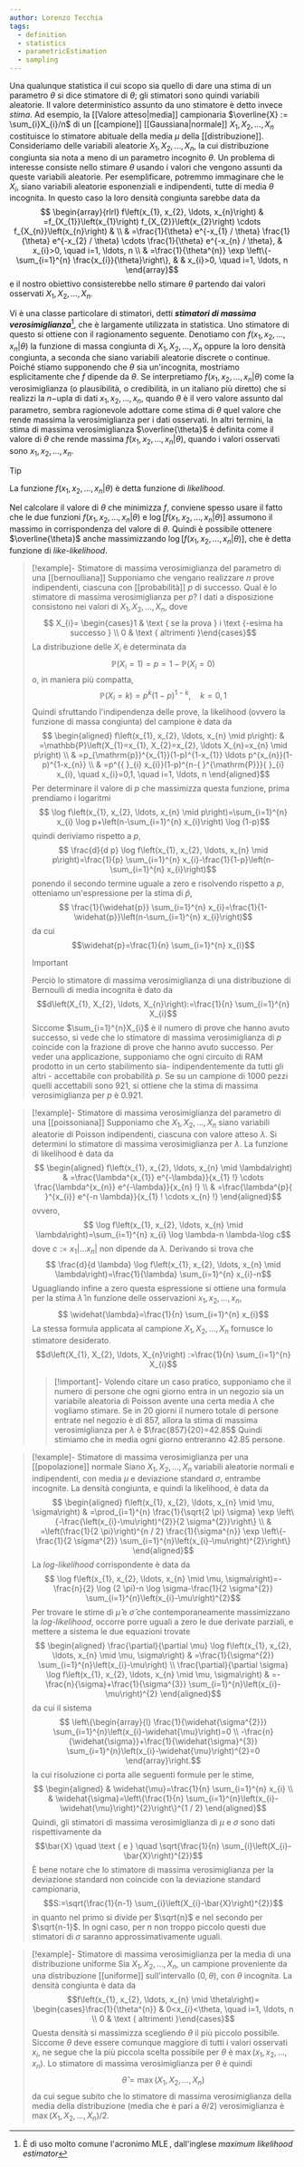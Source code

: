 ```yaml
---
author: Lorenzo Tecchia
tags:
  - definition
  - statistics
  - parametricEstimation
  - sampling
---
```

Una qualunque statistica il cui scopo sia quello di dare una stima di un parametro $\theta$ si dice stimatore di $\theta$; gli stimatori sono quindi variabili aleatorie. Il valore deterministico assunto da uno stimatore è detto invece *stima*. Ad esempio, la [[Valore atteso|media]] campionaria $\overline{X} := \sum_{i}X_{i}/n$ di un [[campione]] [[Gaussiana|normale]] $X_{1}, X_{2}, \dots, X_{n}$ costituisce lo stimatore abituale della media $\mu$ della [[distribuzione]]. 
Consideriamo delle variabili aleatorie $X_{1}, X_{2}, \dots, X_{n}$, la cui distribuzione congiunta sia nota a meno di un parametro incognito $\theta$. Un problema di interesse consiste nello stimare $\theta$ usando i valori che vengono assunti da queste variabili aleatorie. Per esemplificare, potremmo immaginare che le $X_{i}$, siano variabili aleatorie esponenziali e indipendenti, tutte di media $\theta$ incognita. In questo caso la loro densità congiunta sarebbe data da $$
\begin{array}{rlrl}
f\left(x_{1}, x_{2}, \ldots, x_{n}\right) & =f_{X_{1}}\left(x_{1}\right) f_{X_{2}}\left(x_{2}\right) \cdots f_{X_{n}}\left(x_{n}\right) & \\
& =\frac{1}{\theta} e^{-x_{1} / \theta} \frac{1}{\theta} e^{-x_{2} / \theta} \cdots \frac{1}{\theta} e^{-x_{n} / \theta}, & x_{i}>0, \quad i=1, \ldots, n \\
& =\frac{1}{\theta^{n}} \exp \left\{-\sum_{i=1}^{n} \frac{x_{i}}{\theta}\right\}, & & x_{i}>0, \quad i=1, \ldots, n
\end{array}$$ 
e il nostro obiettivo consisterebbe nello stimare $\theta$ partendo dai valori osservati $X_{1}, X_{2}, \dots, X_{n}$.

Vi è una classe particolare di stimatori, detti ***stimatori di massima verosimiglianza***[^1], che è largamente utilizzata in statistica. Uno stimatore di questo si ottiene con il ragionamento seguente. Denotiamo con $f(x_{1},x_{2}, \dots, x_{n}|\theta)$ la funzione di massa congiunta di $X_{1}, X_{2}, \dots, X_{n}$ oppure la loro densità congiunta, a seconda che siano variabili aleatorie discrete o continue. Poiché stiamo supponendo che $\theta$ sia un'incognita, mostriamo esplicitamente che $f$ dipende da $\theta$. Se interpretiamo $f(x_{1},x_{2}, \dots, x_{n}|\theta)$ come la verosimiglianza (o plausibilità, o credibilità, in un italiano più diretto) che si realizzi la $n-$upla di dati $x_{1},x_{2}, \dots, x_{n}$, quando $\theta$ è il vero valore assunto dal parametro, sembra ragionevole adottare come stima di $\theta$ quel valore che rende massima la verosimiglianza per i dati osservati. In altri termini, la stima di massima verosimiglianza $\overline{\theta}$ è definita come il valore di $\theta$ che rende massima $f(x_{1},x_{2}, \dots, x_{n}|\theta)$, quando i valori osservati sono $x_{1},x_{2}, \dots, x_{n}$. 

>[!tip]
> La funzione $f(x_{1},x_{2}, \dots, x_{n}|\theta)$ è detta funzione di *likelihood*.

Nel calcolare il valore di $\theta$ che minimizza $f$, conviene spesso usare il fatto che le due funzioni $f(x_{1},x_{2}, \dots, x_{n}|\theta)$ e $\log[f(x_{1},x_{2}, \dots, x_{n}|\theta)]$ assumono il massimo in corrispondenza del valore di $\theta$. Quindi è possibile ottenere $\overline{\theta}$ anche massimizzando $\log[f(x_{1},x_{2}, \dots, x_{n}|\theta)]$, che è detta funzione di *like-likelihood*.

>[!example]- Stimatore di massima verosimiglianza del parametro di una [[bernoulliana]]
> Supponiamo che vengano realizzare $n$ prove indipendenti, ciascuna con [[probabilità]] $p$ di successo. Qual è lo stimatore di massima verosimiglianza per $p$?
> I dati a disposizione consistono nei valori di $X_{1}, X_{2}, \dots, X_{n}$, dove $$
X_{i}= \begin{cases}1 & \text { se la prova } i \text {-esima ha successo } \\ 0 & \text { altrimenti }\end{cases}$$
> La distribuzione delle $X_{i}$ è determinata da $$\mathbb{P}\left(X_{i}=1\right)=p=1-\mathbb{P}\left(X_{i}=0\right)$$ o, in maniera più compatta, $$\mathbb{P}\left(X_{i}=k\right)=p^{k}(1-p)^{1-k}, \quad k=0,1$$
> Quindi sfruttando l'indipendenza delle prove, la likelihood (ovvero la funzione di massa congiunta) del campione è data da $$
\begin{aligned}
f\left(x_{1}, x_{2}, \ldots, x_{n} \mid p\right): & =\mathbb{P}\left(X_{1}=x_{1}, X_{2}=x_{2}, \ldots X_{n}=x_{n} \mid p\right) \\
& =p_{\mathrm{p}}^{x_{1}}(1-p)^{1-x_{1}} \ldots p^{x_{n}}(1-p)^{1-x_{n}} \\
& =p^{{ }_{i} x_{i}}(1-p)^{n-{ }^{\mathrm{P}}}{ }_{i} x_{i}, \quad x_{i}=0,1, \quad i=1, \ldots, n
\end{aligned}$$
> Per determinare il valore di $p$ che massimizza questa funzione, prima prendiamo i logaritmi $$
\log f\left(x_{1}, x_{2}, \ldots, x_{n} \mid p\right)=\sum_{i=1}^{n} x_{i} \log p+\left(n-\sum_{i=1}^{n} x_{i}\right) \log (1-p)$$ quindi deriviamo rispetto a $p$, $$
\frac{d}{d p} \log f\left(x_{1}, x_{2}, \ldots, x_{n} \mid p\right)=\frac{1}{p} \sum_{i=1}^{n} x_{i}-\frac{1}{1-p}\left(n-\sum_{i=1}^{n} x_{i}\right)$$ ponendo il secondo termine uguale a zero e risolvendo rispetto a $p$, otteniamo un'espressione per la stima di $\widehat{p}$, $$
\frac{1}{\widehat{p}} \sum_{i=1}^{n} x_{i}=\frac{1}{1-\widehat{p}}\left(n-\sum_{i=1}^{n} x_{i}\right)$$ da cui $$\widehat{p}=\frac{1}{n} \sum_{i=1}^{n} x_{i}$$
>> [!important] 
>> Perciò lo stimatore di massima verosimiglianza di una distribuzione di Bernoulli di media incognita è dato da $$d\left(X_{1}, X_{2}, \ldots, X_{n}\right):=\frac{1}{n} \sum_{i=1}^{n} X_{i}$$
>> Siccome $\sum_{i=1}^{n}X_{i}$ è il numero di prove che hanno avuto successo, si vede che lo stimatore di massima verosimiglianza di $p$ coincide con la frazione di prove che hanno avuto successo. Per veder una applicazione, supponiamo che ogni circuito di $\operatorname{RAM}$ prodotto in un certo stabilimento sia- indipendentemente da tutti gli altri - accettabile con probabilità $p$. Se su un campione di $1000$ pezzi quelli accettabili sono $921$, si ottiene che la stima di massima verosimiglianza per $p$ è $0.921$.

>[!example]- Stimatore di massima verosimiglianza del parametro di una [[poissoniana]]
> Supponiamo che $X_{1}, X_{2}, \dots, X_{n}$ siano variabili aleatorie di Poisson indipendenti, ciascuna con valore atteso $\lambda$. Si determini lo stimatore di massima verosimiglianza per $\lambda$.
> La funzione di likelihood è data da $$
\begin{aligned}
f\left(x_{1}, x_{2}, \ldots, x_{n} \mid \lambda\right) & =\frac{\lambda^{x_{1}} e^{-\lambda}}{x_{1} !} \cdots \frac{\lambda^{x_{n}} e^{-\lambda}}{x_{n} !} \\
& =\frac{\lambda^{p}{ }^{x_{i}} e^{-n \lambda}}{x_{1} ! \cdots x_{n} !}
\end{aligned}$$ ovvero, $$
\log f\left(x_{1}, x_{2}, \ldots, x_{n} \mid \lambda\right)=\sum_{i=1}^{n} x_{i} \log \lambda-n \lambda-\log c$$ dove $c := x_{1}| \dots x_{n}|$ non dipende da $\lambda$. Derivando si trova che $$
\frac{d}{d \lambda} \log f\left(x_{1}, x_{2}, \ldots, x_{n} \mid \lambda\right)=\frac{1}{\lambda} \sum_{i=1}^{n} x_{i}-n$$
> Uguagliando infine a zero questa espressione si ottiene una formula per la stima $\widehat{\lambda}$ in funzione delle osservazioni $x_{1},x_{2}, \dots, x_{n}$, $$
\widehat{\lambda}=\frac{1}{n} \sum_{i=1}^{n} x_{i}$$ 
> La stessa formula applicata al campione $X_{1}, X_{2}, \dots, X_{n}$ fornusce lo stimatore desiderato. $$d\left(X_{1}, X_{2}, \ldots, X_{n}\right) :=\frac{1}{n} \sum_{i=1}^{n} X_{i}$$
> >[!important]-
> > Volendo citare un caso pratico, supponiamo che il numero di persone che ogni giorno entra in un negozio sia un variabile aleatoria di Poisson avente una certa  media $\lambda$ che vogliamo stimare. Se in $20$ giorni il numero totale di persone entrate nel negozio è di $857$, allora la stima di massima verosimiglianza per $\lambda$ è $\frac{857}{20}=42.85$ Quindi stimiamo che in media ogni giorno entreranno $42.85$ persone.

>[!example]- Stimatore di massima verosimiglianza per una [[popolazione]] normale
> Siano $X_{1}, X_{2}, \dots, X_{n}$ variabili aleatorie normali e indipendenti, con media $\mu$ e deviazione standard $\sigma$, entrambe incognite. La densità congiunta, e quindi la likelihood, è data da $$
\begin{aligned}
f\left(x_{1}, x_{2}, \ldots, x_{n} \mid \mu, \sigma\right) & =\prod_{i=1}^{n} \frac{1}{\sqrt{2 \pi} \sigma} \exp \left\{-\frac{\left(x_{i}-\mu\right)^{2}}{2 \sigma^{2}}\right\} \\
& =\left(\frac{1}{2 \pi}\right)^{n / 2} \frac{1}{\sigma^{n}} \exp \left\{-\frac{1}{2 \sigma^{2}} \sum_{i=1}^{n}\left(x_{i}-\mu\right)^{2}\right\}
\end{aligned}$$ La *log-likelihood* corrispondente è data da $$
\log f\left(x_{1}, x_{2}, \ldots, x_{n} \mid \mu, \sigma\right)=-\frac{n}{2} \log (2 \pi)-n \log \sigma-\frac{1}{2 \sigma^{2}} \sum_{i=1}^{n}\left(x_{i}-\mu\right)^{2}$$
> Per trovare le stime di $\widehat{\mu}$ e $\widehat{\sigma}$ che contemporaneamente massimizzano la *log-likelihood*, occorre porre uguali a zero le due derivate parziali, e mettere a sistema le due equazioni trovate $$
\begin{aligned}
\frac{\partial}{\partial \mu} \log f\left(x_{1}, x_{2}, \ldots, x_{n} \mid \mu, \sigma\right) & =\frac{1}{\sigma^{2}} \sum_{i=1}^{n}\left(x_{i}-\mu\right) \\
\frac{\partial}{\partial \sigma} \log f\left(x_{1}, x_{2}, \ldots, x_{n} \mid \mu, \sigma\right) & =-\frac{n}{\sigma}+\frac{1}{\sigma^{3}} \sum_{i=1}^{n}\left(x_{i}-\mu\right)^{2}
\end{aligned}$$ da cui il sistema $$
\left\{\begin{array}{l}
\frac{1}{\widehat{\sigma^{2}}} \sum_{i=1}^{n}\left(x_{i}-\widehat{\mu}\right)=0 \\
-\frac{n}{\widehat{\sigma}}+\frac{1}{\widehat{\sigma}^{3}} \sum_{i=1}^{n}\left(x_{i}-\widehat{\mu}\right)^{2}=0
\end{array}\right.$$ la cui risoluzione ci porta alle seguenti formule per le stime, $$
\begin{aligned}
& \widehat{\mu}=\frac{1}{n} \sum_{i=1}^{n} x_{i} \\
& \widehat{\sigma}=\left\{\frac{1}{n} \sum_{i=1}^{n}\left(x_{i}-\widehat{\mu}\right)^{2}\right\}^{1 / 2}
\end{aligned}$$
> Quindi, gli stimatori di massima verosimiglianza di $\mu$ e $\sigma$ sono dati rispettivamente da $$\bar{X} \quad \text { e } \quad \sqrt{\frac{1}{n} \sum_{i}\left(X_{i}-\bar{X}\right)^{2}}$$
> È bene notare che lo stimatore di massima verosimiglianza per la deviazione standard non coincide con la deviazione standard campionaria, $$S:=\sqrt{\frac{1}{n-1} \sum_{i}\left(X_{i}-\bar{X}\right)^{2}}$$ in quanto nel primo si divide per $\sqrt{n}$ e nel secondo per $\sqrt{n-1}$. In ogni caso, per $n$ non troppo piccolo questi due stimatori di $\sigma$ saranno approssimativamente uguali.

>[!example]- Stimatore di massima verosimiglianza per la media di una distribuzione uniforme
> Sia $X_{1}, X_{2}, \dots, X_{n}$, un campione proveniente da una distribuzione [[uniforme]] sull'intervallo $(0, \theta)$, con $\theta$ incognita. La densità congiunta è data da $$f\left(x_{1}, x_{2}, \ldots, x_{n} \mid \theta\right)= \begin{cases}\frac{1}{\theta^{n}} & 0<x_{i}<\theta, \quad i=1, \ldots, n \\ 0 & \text { altrimenti }\end{cases}$$
> Questa densità si massimizza scegliendo $\theta$ il più piccolo possibile. Siccome $\theta$ deve essere comunque maggiore di tutti i valori osservati $x_{i}$, ne segue che la più piccola scelta possibile per $\theta$ è $\operatorname{max}(x_{1},x_{2}, \dots, x_{n})$. Lo stimatore di massima verosimiglianza per $\theta$ è quindi $$\hat{\theta}=\max \left(X_{1}, X_{2}, \ldots, X_{n}\right)$$ da cui segue subito che lo stimatore di massima verosimiglianza della media della distribuzione (media che è pari a $\theta/2$) verosimiglianza è $\operatorname{max}(X_{1}, X_{2}, \dots, X_{n})/2$.

[^1]: È di uso molto comune l'acronimo $\operatorname{MLE}$, dall'inglese *maximum likelihood estimator*
